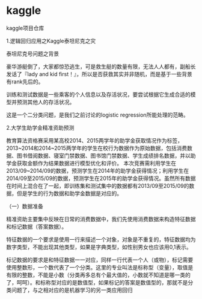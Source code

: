 # kaggle
kaggle项目仓库

1.逻辑回归应用之Kaggle泰坦尼克之灾

泰坦尼克号问题之背景

豪华游艇倒了，大家都惊恐逃生，可是救生艇的数量有限，无法人人都有，副船长发话了『lady and kid first！』，所以是否获救其实并非随机，而是基于一些背景有rank先后的。

训练和测试数据是一些乘客的个人信息以及存活状况，要尝试根据它生成合适的模型并预测其他人的存活状况。

这是一个二分类问题，是我们之前讨论的logistic regression所能处理的范畴。

2.大学生助学金精准资助预测

 教育算法资格赛采用某高校2014、2015两学年的助学金获取情况作为标签，2013~2014和2014~2015两学年的学生在校行为数据作为原始数据，包括消费数据、图书借阅数据、寝室门禁数据、图书馆门禁数据、学生成绩排名数据，并以助学金获取金额作为结果数据进行模型优化和评价。
本次竞赛需利用学生在2013/09~2014/09的数据，预测学生在2014年的助学金获得情况；利用学生在2014/09至2015/09的数据，预测学生在2015年的助学金获得情况。虽然所有数据在时间上混合在了一起，即训练集和测试集中的数据都有2013/09至2015/09的数据，但是学生的行为数据和助学金数据是对应的。

（一）数据准备

精准资助主要集中反映在日常的消费数据中，我们先使用消费数据来构造特征数据和标记数据（答案数据）。

特征数据的一个要求是使用一行来描述一个对象，对象是不重复的，特征数据均为数字类型，不能出现其他类型，如果是字典类型，如性别男女也应该用0,1表示。

标记数据的要求是和特征数据一一对应，同样一行代表一个人（或物），标记需要使用整数形，一个数代表了一个分类。这里的专业叫法是标称型（变量），取值是有限的整数，不能是小数（分类再多总有个最大值的，小数就不知道是哪一类的了，呵呵）。和标称型对应的是数值型，如果标记的答案是数值型的，那就不是分类问题了，与之相对应的是机器学习的另一类应用回归
